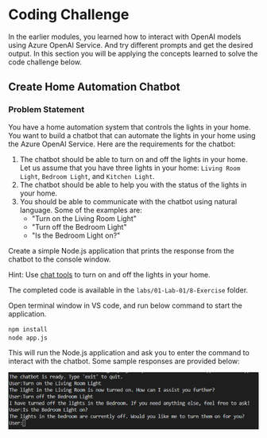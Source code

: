 # Coding Challenge

In the earlier modules, you learned how to interact with OpenAI models using Azure OpenAI Service. And try different prompts and get the desired output. In this section you will be applying the concepts learned to solve the code challenge below.

## Create Home Automation Chatbot

### Problem Statement

You have a home automation system that controls the lights in your home. You want to build a chatbot that can automate the lights in your home using the Azure OpenAI Service. Here are the requirements for the chatbot:

1. The chatbot should be able to turn on and off the lights in your home. Let us assume that you have three lights in your home: `Living Room Light`, `Bedroom Light`, and `Kitchen Light`.
2. The chatbot should be able to help you with the status of the lights in your home.
3. You should be able to communicate with the chatbot using natural language. Some of the examples are:
   - "Turn on the Living Room Light"
   - "Turn off the Bedroom Light"
   - "Is the Bedroom Light on?"

Create a simple Node.js application that prints the response from the chatbot to the console window.

Hint: Use [chat tools]('https://learn.microsoft.com/en-us/javascript/api/overview/azure/openai-readme?view=azure-node-preview#use-chat-tools') to turn on and off the lights in your home.

The completed code is available in the `labs/01-Lab-01/8-Exercise` folder.

Open terminal window in VS code, and run below command to start the application.

```bash
npm install
node app.js
```

This will run the Node.js application and ask you to enter the command to interact with the chatbot. Some sample responses are provided below:

![alt text](images/chatbot-exercise.png)
